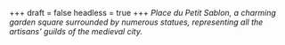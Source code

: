 
+++
draft = false
headless = true
+++
_Place du Petit Sablon, a charming garden square surrounded by numerous statues, representing all the artisans' guilds of the medieval city._
